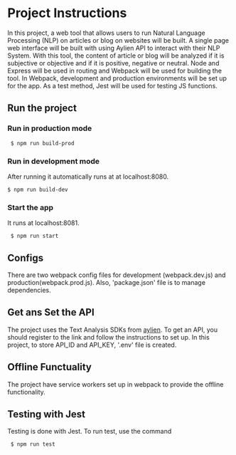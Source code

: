 # Project Instructions

In this project, a web tool that allows users to run Natural Language Processing (NLP) on articles or blog on websites will be built. A single page web interface will be built with using  Aylien API to interact with their NLP System. With this tool, the content of article or blog will be analyzed if it is subjective or objective and if it is positive, negative or neutral.
Node and Express will be used in routing and Webpack will be used for building the tool. In Webpack, development and production environments will be set up for the app.
As a test method, Jest will be used for testing JS functions.   

## Run the project
### Run in production mode

` $ npm run build-prod`

### Run in development mode 
After running it automatically runs at at localhost:8080. 

` $ npm run build-dev `

### Start the app 
It runs at localhost:8081.

` $ npm run start`

## Configs
There are two webpack config files for development (webpack.dev.js) and production(webpack.prod.js).
Also, 'package.json' file is to manage dependencies.

## Get ans Set the API
The project uses the Text Analysis SDKs from [aylien](https://aylien.com/text-api/sdks/).
To get an API, you should register to the link and follow the instructions to set up.
In this project, to store API_ID and API_KEY, '.env' file is created.

## Offline Functuality
The project have service workers set up in webpack to provide the offline functionality.

## Testing with Jest
Testing is done with Jest. To run test, use the command 

` $ npm run test`
